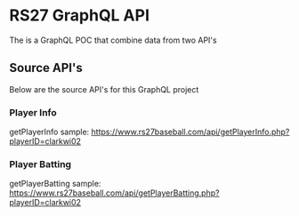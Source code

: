# RS27 GraphQL API

The is a GraphQL POC that combine data from two API's

## Source API's

Below are the source API's for this GraphQL project

### Player Info

getPlayerInfo
sample: https://www.rs27baseball.com/api/getPlayerInfo.php?playerID=clarkwi02

### Player Batting

getPlayerBatting
sample: https://www.rs27baseball.com/api/getPlayerBatting.php?playerID=clarkwi02

